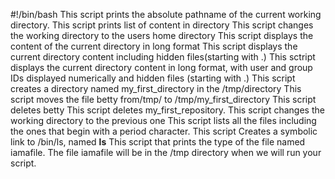 #!/bin/bash
This script prints the absolute pathname of the current working directory.
This script prints list of content in directory
This script changes the working directory to the users home directory
This script displays the content of the current directory in long format
This script displays the current directory content including hidden files(starting with .)
This sctript displays the current directory content in long format, with user and group IDs displayed numerically and hidden files (starting with .)
This script creates a directory named my_first_directory in the /tmp/directory
This script moves the file betty from/tmp/ to /tmp/my_first_directory
This script deletes betty
This script deletes my_first_repository.
This script changes the working directory to the previous one
This script lists all the files including the ones that begin with a period character.
This script Creates a symbolic link to /bin/ls, named __ls__
This script that prints the type of the file named iamafile. The file iamafile will be in the /tmp directory when we will run your script.
